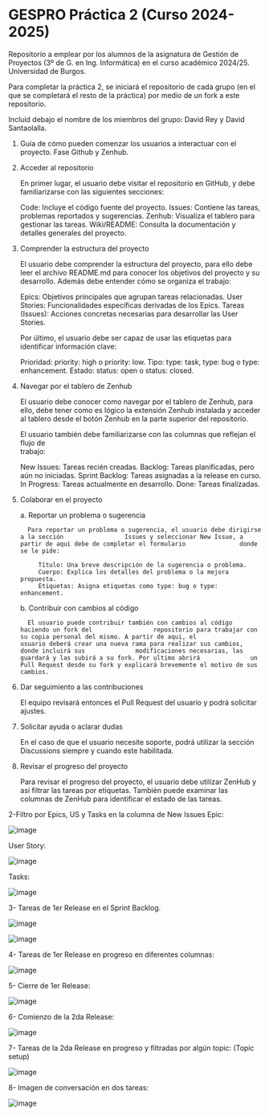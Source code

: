 # GESPRO Práctica 2 (Curso 2024-2025)
Repositorio a emplear por los alumnos de la asignatura de Gestión de Proyectos (3º de G. en Ing. Informática) en el curso académico 2024/25. Universidad de Burgos.

Para completar la práctica 2, se iniciará el repositorio de cada grupo (en el que se completará el resto de la práctica) por medio de un fork a este repositorio.

Incluid debajo el nombre de los miembros del grupo:
David Rey y David Santaolalla.

1. Guía de cómo pueden comenzar los usuarios a interactuar con el proyecto. Fase Github y Zenhub.

  1. Acceder al repositorio

     En primer lugar, el usuario debe visitar el repositorio en GitHub, y debe familiarizarse       con las siguientes secciones:

        Code: Incluye el código fuente del proyecto.
        Issues: Contiene las tareas, problemas reportados y sugerencias.
        Zenhub: Visualiza el tablero para gestionar las tareas.
        Wiki/README: Consulta la documentación y detalles generales del proyecto.
      
  2. Comprender la estructura del proyecto

     El usuario debe comprender la estructura del proyecto, para ello debe leer el archivo          README.md para conocer los objetivos del proyecto y su desarrollo.
     Además debe entender cómo se organiza el trabajo:

        Epics: Objetivos principales que agrupan tareas relacionadas.
        User Stories: Funcionalidades específicas derivadas de los Epics.
        Tareas (Issues): Acciones concretas necesarias para desarrollar las User Stories.
     
     Por último, el usuario debe ser capaz de usar las etiquetas para identificar información       clave:
     
        Prioridad: priority: high o priority: low.
        Tipo: type: task, type: bug o type: enhancement.
        Estado: status: open o status: closed.
     
  3. Navegar por el tablero de Zenhub

     El usuario debe conocer como navegar por el tablero de Zenhub, para ello, debe tener           como es lógico la extensión Zenhub instalada y acceder al tablero desde el botón Zenhub        en la parte superior del repositorio.

     El usuario también debe familiarizarse con las columnas que reflejan el flujo de       
     trabajo:

        New Issues: Tareas recién creadas.
        Backlog: Tareas planificadas, pero aún no iniciadas.
        Sprint Backlog: Tareas asignadas a la release en curso.
        In Progress: Tareas actualmente en desarrollo.
        Done: Tareas finalizadas.
     
  4. Colaborar en el proyecto

     a. Reportar un problema o sugerencia
     
           Para reportar un problema o sugerencia, el usuario debe dirigirse a la sección                 Issues y seleccionar New Issue, a partir de aqui debe de completar el formulario               donde se le pide:

              Título: Una breve descripción de la sugerencia o problema.
              Cuerpo: Explica los detalles del problema o la mejora propuesta.
              Etiquetas: Asigna etiquetas como type: bug o type: enhancement.

      b. Contribuir con cambios al código
     
           El usuario puede contribuir también con cambios al código haciendo un fork del                 repositorio para trabajar con su copia personal del mismo. A partir de aqui, el                usuario deberá crear una nueva rama para realizar sus cambios, donde incluirá sus              modificaciones necesarias, las guardará y las subirá a su fork. Por ultimo abrirá              un Pull Request desde su fork y explicará brevemente el motivo de sus cambios.
     
   5. Dar seguimiento a las contribuciones

         El equipo revisará entonces el Pull Request del usuario y podrá solicitar ajustes.

   6. Solicitar ayuda o aclarar dudas

         En el caso de que el usuario necesite soporte, podrá utilizar la sección Discussions           siempre y cuando este habilitada.  

   7. Revisar el progreso del proyecto

      Para revisar el progreso del proyecto, el usuario debe utilizar ZenHub y así filtrar las       tareas por etiquetas. También puede examinar las columnas de ZenHub para identificar el        estado de las tareas.

2-Filtro por Epics, US y Tasks en la columna de New Issues
Epic:

![image](https://github.com/user-attachments/assets/5c6e546f-5801-41de-a905-1c0fa23f34d8)

User Story:

![image](https://github.com/user-attachments/assets/3d1eb64c-6682-4ac2-928f-f6c162b0e759)

Tasks:

![image](https://github.com/user-attachments/assets/c44ae25e-30fc-4f28-832c-b8d698948545)


3- Tareas de 1er Release en el Sprint Backlog.

![image](https://github.com/user-attachments/assets/ecd9d1fa-6de3-419f-b431-93f63551c0bc)

![image](https://github.com/user-attachments/assets/5827f427-d439-4b4b-8654-f42b7b44c50c)


4- Tareas de 1er Release en progreso en diferentes columnas:

![image](https://github.com/user-attachments/assets/8e865e5f-d172-4a6c-a9fc-26930c2fea78)

5- Cierre de 1er Release:

![image](https://github.com/user-attachments/assets/e410cf45-0679-4153-b746-723297c288df)

6- Comienzo de la 2da Release:

![image](https://github.com/user-attachments/assets/cc9b5efd-b90f-48c7-be7a-2169d2747058)

7- Tareas de la 2da Release en progreso y filtradas por algún topic:
(Topic setup)

![image](https://github.com/user-attachments/assets/bd8fcb76-c773-4e7e-80af-d089f446d36f)

8- Imagen de conversación en dos tareas:

![image](https://github.com/user-attachments/assets/b0c6e979-83af-4a09-be34-46e26a070a1b)








